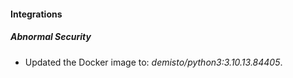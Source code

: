 #### Integrations
##### Abnormal Security
- Updated the Docker image to: *demisto/python3:3.10.13.84405*.
